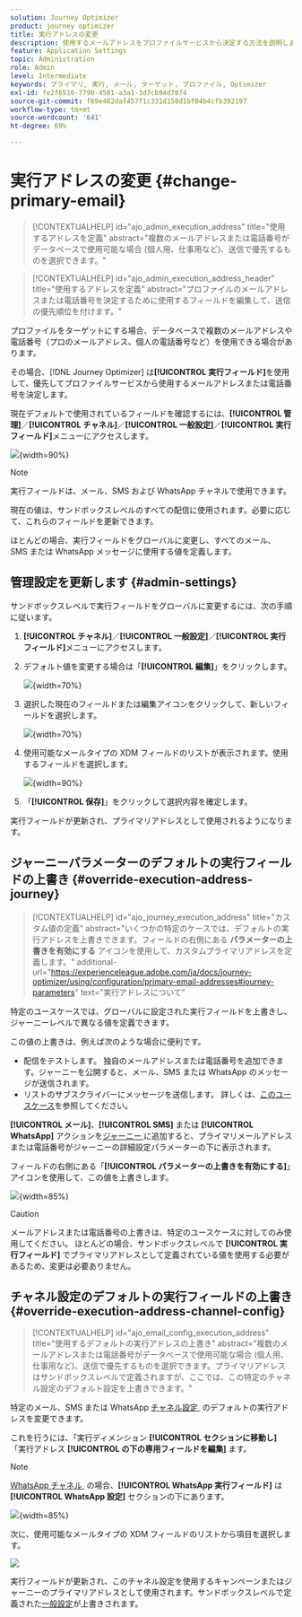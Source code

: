 ```yaml
---
solution: Journey Optimizer
product: journey optimizer
title: 実行アドレスの変更
description: 使用するメールアドレスをプロファイルサービスから決定する方法を説明します。
feature: Application Settings
topic: Administration
role: Admin
level: Intermediate
keywords: プライマリ, 実行, メール, ターゲット, プロファイル, Optimizer
exl-id: fe2f6516-7790-4501-a3a1-3d7cb94d7874
source-git-commit: f69e482daf457f1c331d158d1bf04b4cfb392197
workflow-type: tm+mt
source-wordcount: '641'
ht-degree: 69%

---
```


# 実行アドレスの変更 {#change-primary-email}

>[!CONTEXTUALHELP]
>id="ajo_admin_execution_address"
>title="使用するアドレスを定義"
>abstract="複数のメールアドレスまたは電話番号がデータベースで使用可能な場合 (個人用、仕事用など)、送信で優先するものを選択できます。"

>[!CONTEXTUALHELP]
>id="ajo_admin_execution_address_header"
>title="使用するアドレスを定義"
>abstract="プロファイルのメールアドレスまたは電話番号を決定するために使用するフィールドを編集して、送信の優先順位を付けます。"

プロファイルをターゲットにする場合、データベースで複数のメールアドレスや電話番号（プロのメールアドレス、個人の電話番号など）を使用できる場合があります。

その場合、[!DNL Journey Optimizer] は&#x200B;**[!UICONTROL 実行フィールド]**&#x200B;を使用して、優先してプロファイルサービスから使用するメールアドレスまたは電話番号を決定します。

現在デフォルトで使用されているフィールドを確認するには、**[!UICONTROL 管理]**／**[!UICONTROL チャネル]**／**[!UICONTROL 一般設定]**／**[!UICONTROL 実行フィールド]**&#x200B;メニューにアクセスします。

![](assets/primary-address-execution-fields.png){width=90%}

>[!NOTE]
>
>実行フィールドは、メール、SMS および WhatsApp チャネルで使用できます。

現在の値は、サンドボックスレベルのすべての配信に使用されます。必要に応じて、これらのフィールドを更新できます。

ほとんどの場合、実行フィールドをグローバルに変更し、すべてのメール、SMS または WhatsApp メッセージに使用する値を定義します。

## 管理設定を更新します {#admin-settings}

サンドボックスレベルで実行フィールドをグローバルに変更するには、次の手順に従います。

1. **[!UICONTROL チャネル]**／**[!UICONTROL 一般設定]**／**[!UICONTROL 実行フィールド]**&#x200B;メニューにアクセスします。

1. デフォルト値を変更する場合は「**[!UICONTROL 編集]**」をクリックします。

   ![](assets/primary-address-edit.png){width=70%}

1. 選択した現在のフィールドまたは編集アイコンをクリックして、新しいフィールドを選択します。

   ![](assets/primary-address-edit-field.png){width=70%}

1. 使用可能なメールタイプの XDM フィールドのリストが表示されます。使用するフィールドを選択します。

   ![](assets/primary-address-select-field.png){width=90%}

1. 「**[!UICONTROL 保存]**」をクリックして選択内容を確定します。

実行フィールドが更新され、プライマリアドレスとして使用されるようになります。

<!--1. You can also select an additional field to use as secondary email address. This allows you to determine which field to use if the primary field is empty for a profile. -->

## ジャーニーパラメーターのデフォルトの実行フィールドの上書き {#override-execution-address-journey}

>[!CONTEXTUALHELP]
>id="ajo_journey_execution_address"
>title="カスタム値の定義"
>abstract="いくつかの特定のケースでは、デフォルトの実行アドレスを上書きできます。フィールドの右側にある **パラメーターの上書きを有効にする** アイコンを使用して、カスタムプライマリアドレスを定義します。"
>additional-url="https://experienceleague.adobe.com/ja/docs/journey-optimizer/using/configuration/primary-email-addresses#journey-parameters" text="実行アドレスについて"

特定のユースケースでは、グローバルに設定された実行フィールドを上書きし、ジャーニーレベルで異なる値を定義できます。

この値の上書きは、例えば次のような場合に便利です。

* 配信をテストします。 独自のメールアドレスまたは電話番号を追加できます。ジャーニーを公開すると、メール、SMS または WhatsApp のメッセージが送信されます。
* リストのサブスクライバーにメッセージを送信します。 詳しくは、[このユースケース](../building-journeys/message-to-subscribers-uc.md)を参照してください。

**[!UICONTROL メール]**、**[!UICONTROL SMS]** または **[!UICONTROL WhatsApp]** アクションを [&#x200B; ジャーニー &#x200B;](../email/create-email.md#create-email-journey-campaign) に追加すると、プライマリメールアドレスまたは電話番号がジャーニーの詳細設定パラメーターの下に表示されます。

フィールドの右側にある「**[!UICONTROL パラメーターの上書きを有効にする]**」アイコンを使用して、この値を上書きします。

![](assets/journey-enable-parameter-override.png){width=85%}

>[!CAUTION]
>
>メールアドレスまたは電話番号の上書きは、特定のユースケースに対してのみ使用してください。 ほとんどの場合、サンドボックスレベルで **[!UICONTROL 実行フィールド]** でプライマリアドレスとして定義されている値を使用する必要があるため、変更は必要ありません。

## チャネル設定のデフォルトの実行フィールドの上書き {#override-execution-address-channel-config}

>[!CONTEXTUALHELP]
>id="ajo_email_config_execution_address"
>title="使用するデフォルトの実行アドレスの上書き"
>abstract="複数のメールアドレスまたは電話番号がデータベースで使用可能な場合 (個人用、仕事用など)、送信で優先するものを選択できます。プライマリアドレスはサンドボックスレベルで定義されますが、ここでは、この特定のチャネル設定のデフォルト設定を上書きできます。"

特定のメール、SMS または WhatsApp [&#x200B; チャネル設定 &#x200B;](channel-surfaces.md) のデフォルトの実行アドレスを変更できます。

これを行うには、「実行ディメンション **[!UICONTROL セクションに移動し]** 「実行アドレス **[!UICONTROL の下の専用フィールドを編集]** ます。

>[!NOTE]
>
>[WhatsApp チャネル &#x200B;](../whatsapp/whatsapp-configuration.md#whatsapp-configuration) の場合、**[!UICONTROL WhatsApp 実行フィールド]** は **[!UICONTROL WhatsApp 設定]** セクションの下にあります。

![](assets/sms-config-execution-address.png){width=85%}

次に、使用可能なメールタイプの XDM フィールドのリストから項目を選択します。

![](assets/sms-config-execution-field.png)

実行フィールドが更新され、このチャネル設定を使用するキャンペーンまたはジャーニーのプライマリアドレスとして使用されます。サンドボックスレベルで定義された[一般設定](#admin-settings)が上書きされます。

<!--[Learn more on the execution address in the email configuration ](../email/email-settings.md#execution-address)-->

